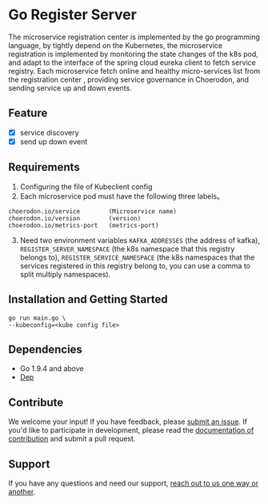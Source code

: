 # Go Register Server

The microservice registration center is implemented by the go programming language, by tightly depend on the Kubernetes, the microservice registration is implemented by monitoring the state changes of the k8s pod, and adapt to the interface of the spring cloud eureka client to fetch service registry. Each microservice fetch  online and healthy micro-services list from the registration center , providing service governance in Choerodon, and sending service up and down events.

## Feature

- [x] service discovery
- [x] send up down event

## Requirements

1. Configuring the file of Kubeclient config
2. Each microservice pod must have the following three labels。

```
choerodon.io/service        (Microservice name)
choerodon.io/version        (version)
choerodon.io/metrics-port   (metrics-port)
```
3. Need two environment variables `KAFKA_ADDRESSES` (the address of kafka), `REGISTER_SERVER_NAMESPACE` (the k8s namespace that this registry belongs to),
  `REGISTER_SERVICE_NAMESPACE` (the k8s namespaces that the services registered in this registry belong to, you can use a comma to split multiply namespaces).

## Installation and Getting Started

```
go run main.go \
--kubeconfig=<kube config file>

```
## Dependencies


- Go 1.9.4 and above
- [Dep](https://github.com/golang/dep)

## Contribute

We welcome your input! If you have feedback, please [submit an issue](https://github.com/choerodon/choerodon/issues). If you'd like to participate in development, please read the [documentation of contribution](https://github.com/choerodon/choerodon/blob/master/CONTRIBUTING.md) and submit a pull request.

## Support

If you have any questions and need our support, [reach out to us one way or another](http://choerodon.io/zh/community/).
